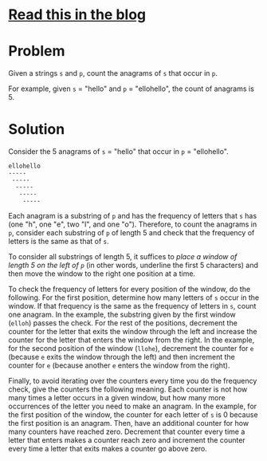 # [Read this in the blog](http://ruslanledesma.com/2017/02/15/count-anagrams-in-string.html)

# Problem

Given a strings `s` and `p`, count the anagrams of `s` that occur in
`p`.

For example, given `s` = "hello" and `p` = "ellohello", the count of
anagrams is 5.

# Solution

Consider the 5 anagrams of `s` = "hello" that occur in `p` =
"ellohello".

```
ellohello
-----
 -----
  -----
   -----
    -----
```

Each anagram is a substring of `p` and has the frequency of
letters that `s` has (one "h", one "e", two "l", and one
"o"). Therefore, to count the anagrams in `p`, consider each substring
of `p` of length 5 and check that the frequency of letters is the
same as that of `s`.

To consider all substrings of length 5, it suffices to _place a
window of length 5 on the left of `p`_ (in other words, underline the
first 5 characters) and then move the window to the right one position
at a time.

To check the frequency of letters for every position of the window, do
the following. For the first position, determine how many letters of
`s` occur in the window. If that frequency is the same as the
frequency of letters in `s`, count one anagram. In the example,
the substring given by the first window (`elloh`) passes the check.
For the rest of the positions, decrement the counter for the letter
that exits the window through the left and increase the counter for
the letter that enters the window from the right. In the example, for
the second position of the window (`llohe`), decrement the counter for
`e` (because `e` exits the window through the left) and then increment
the counter for `e` (because another `e` enters the window from the
right).


Finally, to avoid iterating over the counters every time you do the
frequency check, give the counters the following meaning. Each counter
is not how many times a letter occurs in a given window, but how many
more occurrences of the letter you need to make an anagram. In the
example, for the first position of the window, the counter for each
letter of `s` is 0 because the first position is an anagram. Then,
have an additional counter for how many counters have reached
zero. Decrement that counter every time a letter that enters makes a
counter reach zero and increment the counter every time a letter that
exits makes a counter go above zero.
